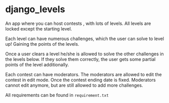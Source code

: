 # django_levels


An app where you can host contests , with lots of levels. All levels are locked except the starting level.

Each level can have numerous challenges, which the user can solve to level up! Gaining the points of the levels.

Once a user clears a level he/she is allowed to solve the other challenges in the levels below. If they solve them correctly, the user gets some partial points of the level additionally.

Each contest can have moderators. The moderators are allowed to edit the contest in edit mode. Once the contest ending date is fixed. Moderators cannot edit anymore, but are still allowed to add more challenges.

All requirements can be found in ```requirement.txt```
